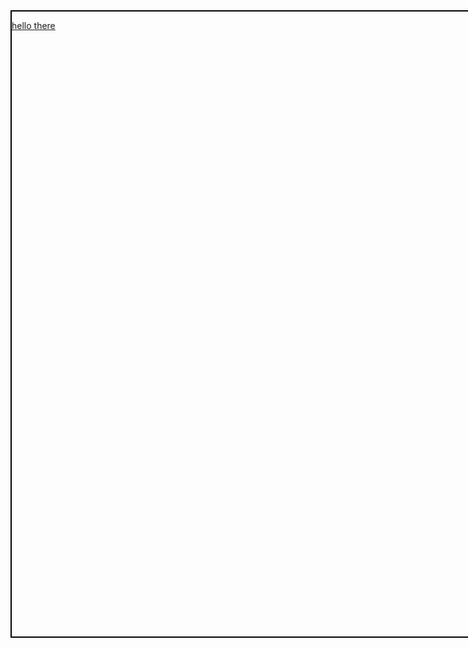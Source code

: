 <html>
<head>
    <style>
        div
        {
            height:1000px;
            width:1000px;
            border:2px solid black;
        }
        div:hover
        {
            background-color:blue;
        }
    </style>
</head>
<body>
            <a href="#">
                      <div id="ab">
                                <p> hello there </p>
                      </div>
            </a>
</body>
</html>
